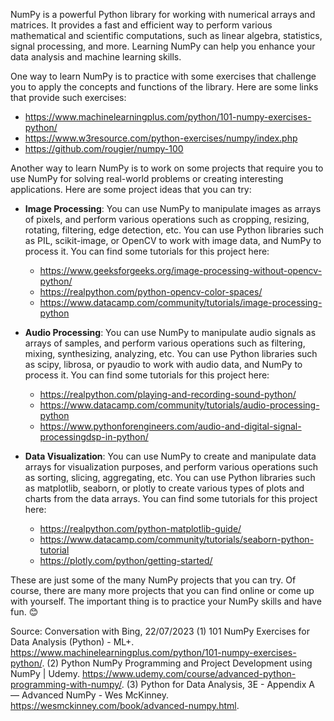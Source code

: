 NumPy is a powerful Python library for working with numerical arrays and matrices. It provides a fast and efficient way to perform various mathematical and scientific computations, such as linear algebra, statistics, signal processing, and more. Learning NumPy can help you enhance your data analysis and machine learning skills.

One way to learn NumPy is to practice with some exercises that challenge you to apply the concepts and functions of the library. Here are some links that provide such exercises:

- https://www.machinelearningplus.com/python/101-numpy-exercises-python/
- https://www.w3resource.com/python-exercises/numpy/index.php
- https://github.com/rougier/numpy-100

Another way to learn NumPy is to work on some projects that require you to use NumPy for solving real-world problems or creating interesting applications. Here are some project ideas that you can try:

- **Image Processing**: You can use NumPy to manipulate images as arrays of pixels, and perform various operations such as cropping, resizing, rotating, filtering, edge detection, etc. You can use Python libraries such as PIL, scikit-image, or OpenCV to work with image data, and NumPy to process it. You can find some tutorials for this project here:

  - https://www.geeksforgeeks.org/image-processing-without-opencv-python/
  - https://realpython.com/python-opencv-color-spaces/
  - https://www.datacamp.com/community/tutorials/image-processing-python

- **Audio Processing**: You can use NumPy to manipulate audio signals as arrays of samples, and perform various operations such as filtering, mixing, synthesizing, analyzing, etc. You can use Python libraries such as scipy, librosa, or pyaudio to work with audio data, and NumPy to process it. You can find some tutorials for this project here:

  - https://realpython.com/playing-and-recording-sound-python/
  - https://www.datacamp.com/community/tutorials/audio-processing-python
  - https://www.pythonforengineers.com/audio-and-digital-signal-processingdsp-in-python/

- **Data Visualization**: You can use NumPy to create and manipulate data arrays for visualization purposes, and perform various operations such as sorting, slicing, aggregating, etc. You can use Python libraries such as matplotlib, seaborn, or plotly to create various types of plots and charts from the data arrays. You can find some tutorials for this project here:

  - https://realpython.com/python-matplotlib-guide/
  - https://www.datacamp.com/community/tutorials/seaborn-python-tutorial
  - https://plotly.com/python/getting-started/

These are just some of the many NumPy projects that you can try. Of course, there are many more projects that you can find online or come up with yourself. The important thing is to practice your NumPy skills and have fun. 😊

Source: Conversation with Bing, 22/07/2023
(1) 101 NumPy Exercises for Data Analysis (Python) - ML+. https://www.machinelearningplus.com/python/101-numpy-exercises-python/.
(2) Python NumPy Programming and Project Development using NumPy | Udemy. https://www.udemy.com/course/advanced-python-programming-with-numpy/.
(3) Python for Data Analysis, 3E - Appendix A — Advanced NumPy - Wes McKinney. https://wesmckinney.com/book/advanced-numpy.html.